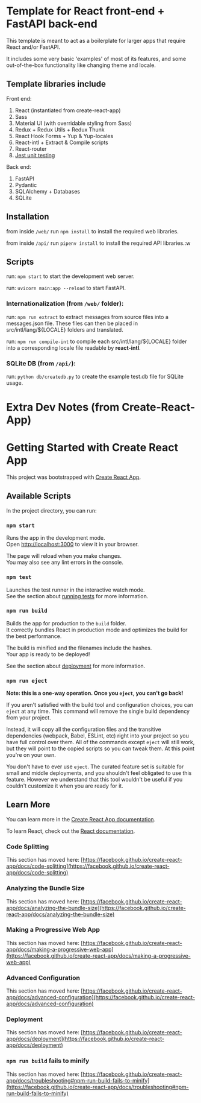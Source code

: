 # Template for React front-end + FastAPI back-end

This template is meant to act as a boilerplate for larger apps that require React
and/or FastAPI.

It includes some very basic 'examples' of most of its features, and some out-of-the-box
functionality like changing theme and locale. 


## Template libraries include

Front end:
1. React (instantiated from create-react-app)
2. Sass
3. Material UI (with overridable styling from Sass)
4. Redux + Redux Utils + Redux Thunk
5. React Hook Forms + Yup & Yup-locales
6. React-intl + Extract & Compile scripts
7. React-router
8. [Jest unit testing](https://create-react-app.dev/docs/running-tests/)

Back end:
1. FastAPI
2. Pydantic
3. SQLAlchemy + Databases
4. SQLite


## Installation

from inside `/web/` run `npm install` to install the required web libraries.

from inside `/api/` run `pipenv install` to install the required API libraries.:w



## Scripts

run: `npm start` to start the development web server.

run: `uvicorn main:app --reload` to start FastAPI.


### Internationalization (from `/web/` folder):

run: `npm run extract` to extract messages from source files into a messages.json file.
These files can then be placed in src/intl/lang/${LOCALE} folders and translated.

run: `npm run compile-int` to compile each src/intl/lang/${LOCALE} folder into a 
corresponding locale file readable by **react-intl**.


### SQLite DB (from `/api/`):

run: `python db/createdb.py` to create the example test.db file for SQLite usage.



# Extra Dev Notes (from Create-React-App)


# Getting Started with Create React App

This project was bootstrapped with [Create React App](https://github.com/facebook/create-react-app).

## Available Scripts

In the project directory, you can run:

### `npm start`

Runs the app in the development mode.\
Open [http://localhost:3000](http://localhost:3000) to view it in your browser.

The page will reload when you make changes.\
You may also see any lint errors in the console.

### `npm test`

Launches the test runner in the interactive watch mode.\
See the section about [running tests](https://facebook.github.io/create-react-app/docs/running-tests) for more information.

### `npm run build`

Builds the app for production to the `build` folder.\
It correctly bundles React in production mode and optimizes the build for the best performance.

The build is minified and the filenames include the hashes.\
Your app is ready to be deployed!

See the section about [deployment](https://facebook.github.io/create-react-app/docs/deployment) for more information.

### `npm run eject`

**Note: this is a one-way operation. Once you `eject`, you can't go back!**

If you aren't satisfied with the build tool and configuration choices, you can `eject` at any time. This command will remove the single build dependency from your project.

Instead, it will copy all the configuration files and the transitive dependencies (webpack, Babel, ESLint, etc) right into your project so you have full control over them. All of the commands except `eject` will still work, but they will point to the copied scripts so you can tweak them. At this point you're on your own.

You don't have to ever use `eject`. The curated feature set is suitable for small and middle deployments, and you shouldn't feel obligated to use this feature. However we understand that this tool wouldn't be useful if you couldn't customize it when you are ready for it.

## Learn More

You can learn more in the [Create React App documentation](https://facebook.github.io/create-react-app/docs/getting-started).

To learn React, check out the [React documentation](https://reactjs.org/).

### Code Splitting

This section has moved here: [https://facebook.github.io/create-react-app/docs/code-splitting](https://facebook.github.io/create-react-app/docs/code-splitting)

### Analyzing the Bundle Size

This section has moved here: [https://facebook.github.io/create-react-app/docs/analyzing-the-bundle-size](https://facebook.github.io/create-react-app/docs/analyzing-the-bundle-size)

### Making a Progressive Web App

This section has moved here: [https://facebook.github.io/create-react-app/docs/making-a-progressive-web-app](https://facebook.github.io/create-react-app/docs/making-a-progressive-web-app)

### Advanced Configuration

This section has moved here: [https://facebook.github.io/create-react-app/docs/advanced-configuration](https://facebook.github.io/create-react-app/docs/advanced-configuration)

### Deployment

This section has moved here: [https://facebook.github.io/create-react-app/docs/deployment](https://facebook.github.io/create-react-app/docs/deployment)

### `npm run build` fails to minify

This section has moved here: [https://facebook.github.io/create-react-app/docs/troubleshooting#npm-run-build-fails-to-minify](https://facebook.github.io/create-react-app/docs/troubleshooting#npm-run-build-fails-to-minify)
